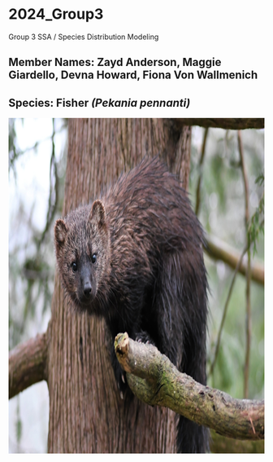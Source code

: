 # 2024_Group3

Group 3 SSA / Species Distribution Modeling

## Member Names: Zayd Anderson, Maggie Giardello, Devna Howard, Fiona Von Wallmenich

## Species: Fisher *(Pekania pennanti)*

<img src="images/PekaniaPennanti.jpg" width="1024" height="659"/>
